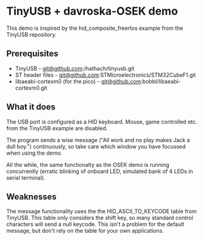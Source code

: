 # TinyUSB + davroska-OSEK demo

This demo is inspired by the hid_composite_freertos example from the TinyUSB repository.

## Prerequisites

* TinyUSB - git@github.com:/hathach/tinyusb.git
* ST header files - git@github.com:STMicroelectronics/STM32CubeF1.git
* libaeabi-cortexm0 (for the pico) - git@github.com:bobbl/libaeabi-cortexm0.git

## What it does

The USB port is configured as a HID keyboard. Mouse, game controlled etc. from the TinyUSB example
are disabled.

The program sends a wise message ("All work and no play makes Jack a dull boy.") continuously,
so take care which window you have focussed when using the demo.

All the while, the same functionalty as the OSEK demo is running concurrently (erratic blinking
of onboard LED, simulated bank of 4 LEDs in serial terminal).

## Weaknesses

The message functionality uses the the HID_ASCII_TO_KEYCODE table from TinyUSB. This table
only considers the shift key, so many standard control characters will send a null keycode.
This isn't a problem for the default message, but don't rely on the table for your own applications.
